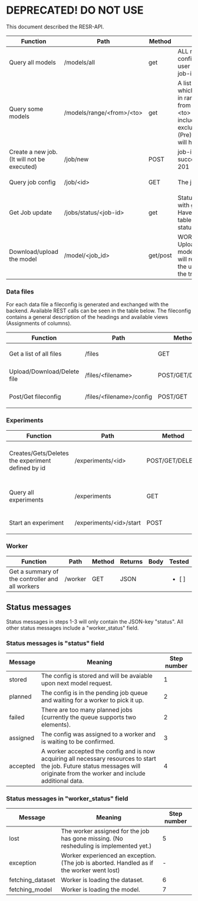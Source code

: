 
# DEPRECATED! DO NOT USE

This document described the RESR-API.


| Function                                    | Path                          | Method   | Returns                                                                                                                                              | Body                                                                                                      | Tested                 |
|---------------------------------------------|-------------------------------|----------|------------------------------------------------------------------------------------------------------------------------------------------------------|-----------------------------------------------------------------------------------------------------------|------------------------|
| Query all models                            | /models/all                   | get      | ALL models. Jobs configured by the user will have a job-id.                                                                                          |                                                                                                           | <ul><li>[x] </li></ul> |
| Query some models                           | /models/range/\<from\>/\<to\> | get      | A list of models which are stored in range starting from \<from\> to \<to\> (from is included, to is excluded). (Pre)trained jobs will have a job-id |                                                                                                           | <ul><li>[ ] </li></ul> |
| Create a new job. (It will not be executed) | /job/new                      | POST     | job-id on success, else 201                                                                                                                          | [Job config](https://gitlab.com/DrDOIS/it_projekt/wikis/Configuration#config-used-for-starting-a-new-job) | <ul><li>[x] </li></ul> |
| Query job config                            | /job/\<id\>                   | GET      | The job config                                                                                                                                       |                                                                                                           | <ul><li>[ ] </li></ul> |
| Get Job update                              | /jobs/status/\<job-id\>       | get      | Status of the job with given id. Have a look in the table below for status messages.                                                                 |                                                                                                           | <ul><li>[x] </li></ul> |
| Download/upload the model                   | /model/\<job_id\>             | get/post | WORKER ONLY! Upload/Download model. Download will return either the untrained or the trained one.                                                    | enctype=multipart/form-data und input type=file                                                           | <ul><li>[ ] </li></ul> |
### Data files
For each data file a fileconfig is generated and exchanged with the backend. Available REST calls can be seen in the table below.
The fileconfig contains a general description of the headings and available views (Assignments of columns).

| Function                    | Path                       | Method          | Returns                 | Body                                                                                            | Tested                 |
|-----------------------------|----------------------------|-----------------|-------------------------|-------------------------------------------------------------------------------------------------|------------------------|
| Get a list of all files               | /files                     | GET             |    JSON   |                                                                                                 | <ul><li>[x] </li></ul> |
| Upload/Download/Delete file | /files/\<filename\>        | POST/GET/DELETE |   | enctype=multipart/form-data und input type=file                                                 | <ul><li>[x] </li></ul> |
| Post/Get fileconfig         | /files/\<filename\>/config | POST/GET        |    JSON                 | [Dataset-config](https://gitlab.com/DrDOIS/it_projekt/wikis/Configuration#configuring-datasets) | <ul><li>[x] </li></ul> |

### Experiments

| Function                                          | Path                      | Method          | Returns         | Body | Tested                 |
|---------------------------------------------------|---------------------------|-----------------|-----------------|------|------------------------|
| Creates/Gets/Deletes the experiment defined by id | /experiments/\<id\>       | POST/GET/DELETE | A JSON object with the config for the given id.           | JSON | <ul><li>[x] </li></ul> |
| Query all experiments                             | /experiments              | GET             | A JSON array of all experiment ids. | | <ul><li>[x] </li></ul> |
| Start an experiment                               | /experiments/\<id\>/start | POST            |                 |      | <ul><li>[x] </li></ul> |

### Worker

| Function                                        | Path    | Method | Returns | Body | Tested                 |
|-------------------------------------------------|---------|--------|---------|------|------------------------|
| Get a summary of the controller and all workers | /worker | GET    | JSON    |      | <ul><li>[ ] </li></ul> |

## Status messages

Status messages in steps 1-3 will only contain the JSON-key "status". All other status messages include a "worker_status" field.

### Status messages is "status" field

| Message  | Meaning                                                                                                                                                                        | Step number |
|----------|--------------------------------------------------------------------------------------------------------------------------------------------------------------------------------|-------------|
| stored   | The config is stored and will be avaiable upon next model request.                                                                                                             | 1           |
| planned  | The config is in the pending job queue and waiting for a worker to pick it up.                                                                                                 | 2           |
| failed   | There are too many planned jobs (currently the queue supports two elements).                                                                                                   | 2           |
| assigned | The config was assigned to a worker and is waiting to be confirmed.                                                                                                            | 3           |
| accepted | A worker accepted the config and is now acquiring all necessary resources to start the job. Future status messages will originate from the worker and include additional data. | 4           |

### Status messages in "worker_status" field
| Message          | Meaning                                                                                   | Step number |
|------------------|-------------------------------------------------------------------------------------------|-------------|
| lost             | The worker assigned for the job has gone missing. (No resheduling is implemented yet.)    | 5           |
| exception        | Worker experienced an exception. (The job is aborted. Handled as if the worker went lost) | -           |
| fetching_dataset | Worker is loading the dataset.                                                            | 6           |
| fetching_model   | Worker is loading the model.                                                              | 7           |